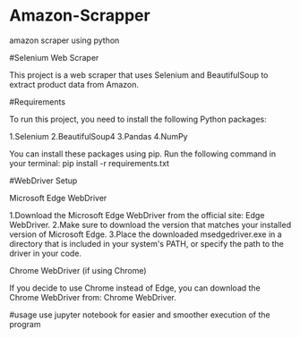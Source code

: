 # Amazon-Scrapper

amazon scraper using python

#Selenium Web Scraper

This project is a web scraper that uses Selenium and BeautifulSoup to extract product data from Amazon.

#Requirements

To run this project, you need to install the following Python packages:

1.Selenium
2.BeautifulSoup4
3.Pandas
4.NumPy

You can install these packages using pip. Run the following command in your terminal: pip install -r requirements.txt

#WebDriver Setup

Microsoft Edge WebDriver

1.Download the Microsoft Edge WebDriver from the official site: Edge WebDriver.
2.Make sure to download the version that matches your installed version of Microsoft Edge.
3.Place the downloaded msedgedriver.exe in a directory that is included in your system's PATH, or specify the path to the driver in your code.

Chrome WebDriver (if using Chrome)

If you decide to use Chrome instead of Edge, you can download the Chrome WebDriver from: Chrome WebDriver.

#usage use jupyter notebook for easier and smoother execution of the program
